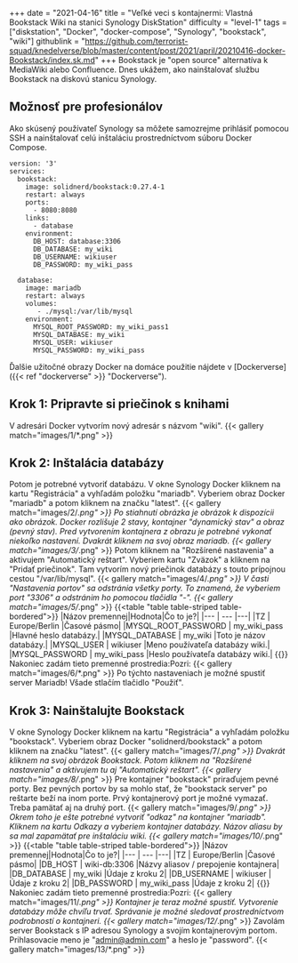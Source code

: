 +++
date = "2021-04-16"
title = "Veľké veci s kontajnermi: Vlastná Bookstack Wiki na stanici Synology DiskStation"
difficulty = "level-1"
tags = ["diskstation", "Docker", "docker-compose", "Synology", "bookstack", "wiki"]
githublink = "https://github.com/terrorist-squad/knedelverse/blob/master/content/post/2021/april/20210416-docker-Bookstack/index.sk.md"
+++
Bookstack je "open source" alternatíva k MediaWiki alebo Confluence. Dnes ukážem, ako nainštalovať službu Bookstack na diskovú stanicu Synology.
## Možnosť pre profesionálov
Ako skúsený používateľ Synology sa môžete samozrejme prihlásiť pomocou SSH a nainštalovať celú inštaláciu prostredníctvom súboru Docker Compose.
```
version: '3'
services:
  bookstack:
    image: solidnerd/bookstack:0.27.4-1
    restart: always
    ports:
      - 8080:8080
    links:
      - database
    environment:
      DB_HOST: database:3306
      DB_DATABASE: my_wiki
      DB_USERNAME: wikiuser
      DB_PASSWORD: my_wiki_pass
      
  database:
    image: mariadb
    restart: always
    volumes:
       - ./mysql:/var/lib/mysql
    environment:
      MYSQL_ROOT_PASSWORD: my_wiki_pass1
      MYSQL_DATABASE: my_wiki
      MYSQL_USER: wikiuser
      MYSQL_PASSWORD: my_wiki_pass

```
Ďalšie užitočné obrazy Docker na domáce použitie nájdete v [Dockerverse]({{< ref "dockerverse" >}} "Dockerverse").
## Krok 1: Pripravte si priečinok s knihami
V adresári Docker vytvorím nový adresár s názvom "wiki".
{{< gallery match="images/1/*.png" >}}

## Krok 2: Inštalácia databázy
Potom je potrebné vytvoriť databázu. V okne Synology Docker kliknem na kartu "Registrácia" a vyhľadám položku "mariadb". Vyberiem obraz Docker "mariadb" a potom kliknem na značku "latest".
{{< gallery match="images/2/*.png" >}}
Po stiahnutí obrázka je obrázok k dispozícii ako obrázok. Docker rozlišuje 2 stavy, kontajner "dynamický stav" a obraz (pevný stav). Pred vytvorením kontajnera z obrazu je potrebné vykonať niekoľko nastavení. Dvakrát kliknem na svoj obraz mariadb.
{{< gallery match="images/3/*.png" >}}
Potom kliknem na "Rozšírené nastavenia" a aktivujem "Automatický reštart". Vyberiem kartu "Zväzok" a kliknem na "Pridať priečinok". Tam vytvorím nový priečinok databázy s touto prípojnou cestou "/var/lib/mysql".
{{< gallery match="images/4/*.png" >}}
V časti "Nastavenia portov" sa odstránia všetky porty. To znamená, že vyberiem port "3306" a odstránim ho pomocou tlačidla "-".
{{< gallery match="images/5/*.png" >}}
{{<table "table table-striped table-bordered">}}
|Názov premennej|Hodnota|Čo to je?|
|--- | --- |---|
|TZ	| Europe/Berlin |Časové pásmo|
|MYSQL_ROOT_PASSWORD	|  my_wiki_pass |Hlavné heslo databázy.|
|MYSQL_DATABASE | 	my_wiki	|Toto je názov databázy.|
|MYSQL_USER	|  wikiuser	|Meno používateľa databázy wiki.|
|MYSQL_PASSWORD	|  my_wiki_pass	|Heslo používateľa databázy wiki.|
{{</table>}}
Nakoniec zadám tieto premenné prostredia:Pozri:
{{< gallery match="images/6/*.png" >}}
Po týchto nastaveniach je možné spustiť server Mariadb! Všade stlačím tlačidlo "Použiť".
## Krok 3: Nainštalujte Bookstack
V okne Synology Docker kliknem na kartu "Registrácia" a vyhľadám položku "bookstack". Vyberiem obraz Docker "solidnerd/bookstack" a potom kliknem na značku "latest".
{{< gallery match="images/7/*.png" >}}
Dvakrát kliknem na svoj obrázok Bookstack. Potom kliknem na "Rozšírené nastavenia" a aktivujem tu aj "Automatický reštart".
{{< gallery match="images/8/*.png" >}}
Pre kontajner "bookstack" priraďujem pevné porty. Bez pevných portov by sa mohlo stať, že "bookstack server" po reštarte beží na inom porte. Prvý kontajnerový port je možné vymazať. Treba pamätať aj na druhý port.
{{< gallery match="images/9/*.png" >}}
Okrem toho je ešte potrebné vytvoriť "odkaz" na kontajner "mariadb". Kliknem na kartu Odkazy a vyberiem kontajner databázy. Názov aliasu by sa mal zapamätať pre inštaláciu wiki.
{{< gallery match="images/10/*.png" >}}
{{<table "table table-striped table-bordered">}}
|Názov premennej|Hodnota|Čo to je?|
|--- | --- |---|
|TZ	| Europe/Berlin |Časové pásmo|
|DB_HOST	| wiki-db:3306	|Názvy aliasov / prepojenie kontajnera|
|DB_DATABASE	| my_wiki |Údaje z kroku 2|
|DB_USERNAME	| wikiuser |Údaje z kroku 2|
|DB_PASSWORD	| my_wiki_pass	|Údaje z kroku 2|
{{</table>}}
Nakoniec zadám tieto premenné prostredia:Pozri:
{{< gallery match="images/11/*.png" >}}
Kontajner je teraz možné spustiť. Vytvorenie databázy môže chvíľu trvať. Správanie je možné sledovať prostredníctvom podrobností o kontajneri.
{{< gallery match="images/12/*.png" >}}
Zavolám server Bookstack s IP adresou Synology a svojím kontajnerovým portom. Prihlasovacie meno je "admin@admin.com" a heslo je "password".
{{< gallery match="images/13/*.png" >}}

